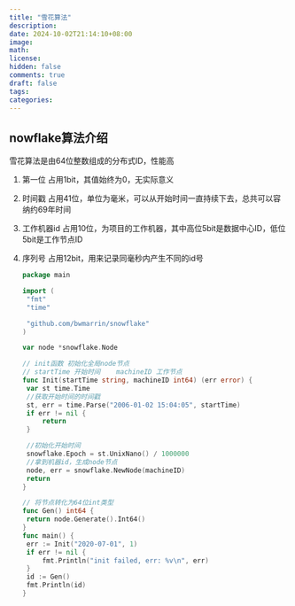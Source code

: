 ```yaml
---
title: "雪花算法"
description: 
date: 2024-10-02T21:14:10+08:00
image: 
math: 
license: 
hidden: false
comments: true
draft: false
tags:   
categories:
---
```


## nowflake算法介绍

雪花算法是由64位整数组成的分布式ID，性能高

1. 第一位   占用1bit，其值始终为0，无实际意义

2. 时间戳  占用41位，单位为毫米，可以从开始时间一直持续下去，总共可以容纳约69年时间

3. 工作机器id  占用10位，为项目的工作机器，其中高位5bit是数据中心ID，低位5bit是工作节点ID

4. 序列号  占用12bit，用来记录同毫秒内产生不同的id号

   ```go
   package main
   
   import (
   	"fmt"
   	"time"
   
   	"github.com/bwmarrin/snowflake"
   )
   
   var node *snowflake.Node
   
   // init函数 初始化全局node节点
   // startTime 开始时间    machineID 工作节点
   func Init(startTime string, machineID int64) (err error) {
   	var st time.Time
   	//获取开始时间的时间戳
   	st, err = time.Parse("2006-01-02 15:04:05", startTime)
   	if err != nil {
   		return
   	}
   
   	//初始化开始时间
   	snowflake.Epoch = st.UnixNano() / 1000000
   	//拿到机器id，生成node节点
   	node, err = snowflake.NewNode(machineID)
   	return
   }
   
   // 将节点转化为64位int类型
   func Gen() int64 {
   	return node.Generate().Int64()
   }
   func main() {
   	err := Init("2020-07-01", 1)
   	if err != nil {
   		fmt.Println("init failed, err: %v\n", err)
   	}
   	id := Gen()
   	fmt.Println(id)
   }
   
   ```

